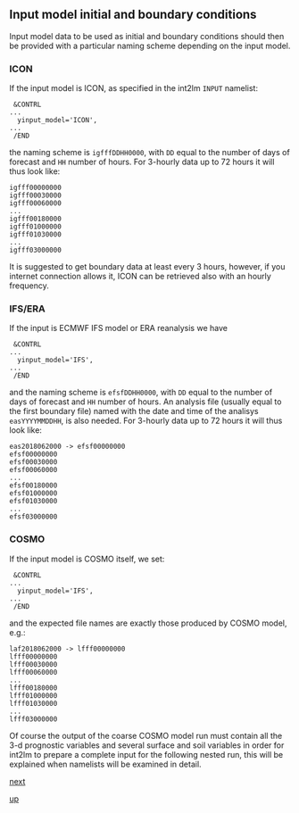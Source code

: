 ## Input model initial and boundary conditions ##

Input model data to be used as initial and boundary conditions should
then be provided with a particular naming scheme depending on the input model.

### ICON ###

If the input model is ICON, as specified in the int2lm `INPUT`
namelist:

```
 &CONTRL
...
  yinput_model='ICON',
...
 /END
```

the naming scheme is `igfffDDHH0000`, with `DD` equal to the number of
days of forecast and `HH` number of hours. For 3-hourly data up to 72
hours it will thus look like:

```
igfff00000000
igfff00030000
igfff00060000
...
igfff00180000
igfff01000000
igfff01030000
...
igfff03000000
```

It is suggested to get boundary data at least every 3 hours, however,
if you internet connection allows it, ICON can be retrieved also with
an hourly frequency.

### IFS/ERA ###

If the input is ECMWF IFS model or ERA reanalysis we have

```
 &CONTRL
...
  yinput_model='IFS',
...
 /END
```

and the naming scheme is `efsfDDHH0000`, with `DD` equal to the number
of days of forecast and `HH` number of hours. An analysis file
(usually equal to the first boundary file) named with the date and
time of the analisys `easYYYYMMDDHH`, is also needed. For 3-hourly
data up to 72 hours it will thus look like:

```
eas2018062000 -> efsf00000000
efsf00000000
efsf00030000
efsf00060000
...
efsf00180000
efsf01000000
efsf01030000
...
efsf03000000
```

### COSMO ###

If the input model is COSMO itself, we set:

```
 &CONTRL
...
  yinput_model='IFS',
...
 /END
```

and the expected file names are exactly those produced by COSMO model,
e.g.:

```
laf2018062000 -> lfff00000000
lfff00000000
lfff00030000
lfff00060000
...
lfff00180000
lfff01000000
lfff01030000
...
lfff03000000
```

Of course the output of the coarse COSMO model run must contain all
the 3-d prognostic variables and several surface and soil variables in
order for int2lm to prepare a complete input for the following nested
run, this will be explained when namelists will be examined in detail.

[next]()

[up](README.md)